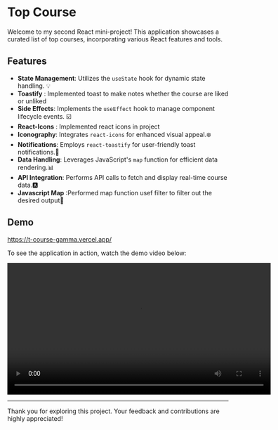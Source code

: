 # Top Course

Welcome to my second React mini-project! This application showcases a curated list of top courses, incorporating various React features and tools.

## Features

- **State Management**: Utilizes the `useState` hook for dynamic state handling. 💡
- **Toastify** : Implemented toast to make notes whether the course are liked or unliked 
- **Side Effects**: Implements the `useEffect` hook to manage component lifecycle events. ☑️
- **React-Icons** : Implemented react icons in project 
- **Iconography**: Integrates `react-icons` for enhanced visual appeal.❄️
- **Notifications**: Employs `react-toastify` for user-friendly toast notifications.🔔
- **Data Handling**: Leverages JavaScript's `map` function for efficient data rendering.📊
- **API Integration**: Performs API calls to fetch and display real-time course data.🅰️
- **Javascript Map** :Performed map function usef filter to filter out the desired output📖

## Demo 
https://t-course-gamma.vercel.app/

To see the application in action, watch the demo video below:

<div align="center">
  <video src="https://github.com/user-attachments/assets/3bfef40b-ed11-47a2-bba0-67c9f0fe0289" width="600" controls>
  </video>
</div>


---

Thank you for exploring this project. Your feedback and contributions are highly appreciated!
